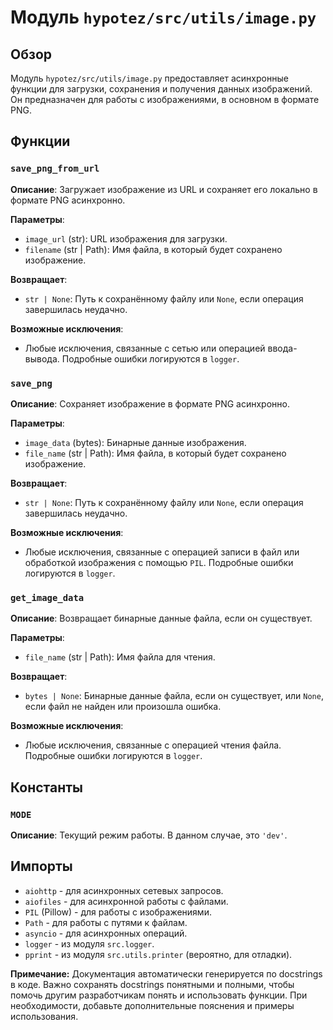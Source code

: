 # Модуль `hypotez/src/utils/image.py`

## Обзор

Модуль `hypotez/src/utils/image.py` предоставляет асинхронные функции для загрузки, сохранения и получения данных изображений.  Он предназначен для работы с изображениями, в основном в формате PNG.

## Функции

### `save_png_from_url`

**Описание**: Загружает изображение из URL и сохраняет его локально в формате PNG асинхронно.

**Параметры**:
- `image_url` (str): URL изображения для загрузки.
- `filename` (str | Path): Имя файла, в который будет сохранено изображение.

**Возвращает**:
- `str | None`: Путь к сохранённому файлу или `None`, если операция завершилась неудачно.

**Возможные исключения**:
- Любые исключения, связанные с сетью или операцией ввода-вывода.  Подробные ошибки логируются в `logger`.


### `save_png`

**Описание**: Сохраняет изображение в формате PNG асинхронно.

**Параметры**:
- `image_data` (bytes): Бинарные данные изображения.
- `file_name` (str | Path): Имя файла, в который будет сохранено изображение.

**Возвращает**:
- `str | None`: Путь к сохранённому файлу или `None`, если операция завершилась неудачно.

**Возможные исключения**:
- Любые исключения, связанные с операцией записи в файл или обработкой изображения с помощью `PIL`. Подробные ошибки логируются в `logger`.


### `get_image_data`

**Описание**: Возвращает бинарные данные файла, если он существует.

**Параметры**:
- `file_name` (str | Path): Имя файла для чтения.

**Возвращает**:
- `bytes | None`: Бинарные данные файла, если он существует, или `None`, если файл не найден или произошла ошибка.

**Возможные исключения**:
- Любые исключения, связанные с операцией чтения файла. Подробные ошибки логируются в `logger`.


## Константы

### `MODE`

**Описание**: Текущий режим работы.  В данном случае, это `'dev'`.

## Импорты

- `aiohttp` - для асинхронных сетевых запросов.
- `aiofiles` - для асинхронной работы с файлами.
- `PIL` (Pillow) - для работы с изображениями.
- `Path` - для работы с путями к файлам.
- `asyncio` - для асинхронных операций.
- `logger` - из модуля `src.logger`.
- `pprint` - из модуля `src.utils.printer` (вероятно, для отладки).


**Примечание:** Документация автоматически генерируется по docstrings в коде.  Важно сохранять docstrings понятными и полными, чтобы помочь другим разработчикам понять и использовать функции.  При необходимости, добавьте дополнительные пояснения и примеры использования.
